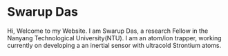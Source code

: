# Swarup Das


Hi, Welcome to my Website. I am Swarup Das, a research Fellow in the Nanyang Technological University(NTU). I am an atom/ion trapper, working currently on developing a 
an inertial sensor with ultracold Strontium atoms.
